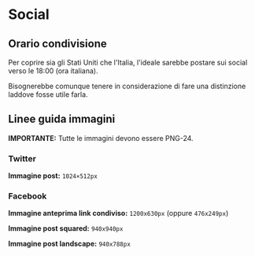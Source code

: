 # Social

## Orario condivisione 

Per coprire sia gli Stati Uniti che l'Italia, l'ideale sarebbe postare sui social verso le 18:00 
(ora italiana).

Bisognerebbe comunque tenere in considerazione di fare una distinzione laddove fosse utile farla.

## Linee guida immagini

**IMPORTANTE:** Tutte le immagini devono essere PNG-24.

### Twitter

**Immagine post:** `1024×512px`

### Facebook

**Immagine anteprima link condiviso:** `1200x630px` (oppure `476x249px`)

**Immagine post squared:** `940x940px`

**Immagine post landscape:** `940x788px` 
